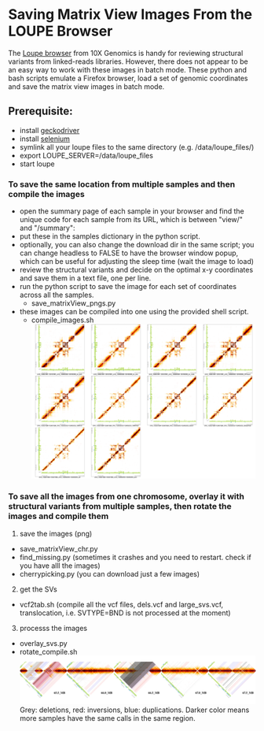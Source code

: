 # Saving Matrix View Images From the LOUPE Browser  

The [Loupe browser](https://support.10xgenomics.com/genome-exome/software/visualization/latest/structural-variants) from 10X Genomics is handy for reviewing structural variants from linked-reads libraries. However, there does not appear to be an easy way to work with these images in batch mode. These python and bash scripts emulate a Firefox browser, load a set of genomic coordinates and save the matrix view images in batch mode. 

## Prerequisite: 
* install [geckodriver](https://github.com/mozilla/geckodriver/releases) 
* install [selenium](https://pypi.org/project/selenium/)
* symlink all your loupe files to the same directory (e.g. /data/loupe_files/)
* export LOUPE_SERVER=/data/loupe_files
* start loupe 


### To save the same location from multiple samples and then compile the images
* open the summary page of each sample in your browser and find the unique code for each sample from its URL, which is between "view/" and "/summary":
* put these in the samples dictionary in the python script.
* optionally, you can also change the download dir in the same script; you can change headless to FALSE to have the browser window popup, which can be useful for adjusting the sleep time (wait the image to load)
* review the structural variants and decide on the optimal x-y coordinates and save them in a text file, one per line.
* run the python script to save the image for each set of coordinates across all the samples.
  * save_matrixView_pngs.py
* these images can be compiled into one using the provided shell script.
  * compile_images.sh
![](./compiled_chr2_132621984-133421984_chr2_132650353-133450353_.png)


### To save all the images from one chromosome, overlay it with structural variants from multiple samples, then rotate the images and compile them 
1. save the images (png)
  * save_matrixView_chr.py
  * find_missing.py (sometimes it crashes and you need to restart. check if you have alll the images)
  * cherrypicking.py (you can download just a few images)
2. get the SVs  
  * vcf2tab.sh (compile all the vcf files, dels.vcf and large_svs.vcf, translocation, i.e. SVTYPE=BND is not processed at the moment)
3. processs the images 
  * overlay_svs.py
  * rotate_compile.sh
![](./matrixView_overlaySVScalls-26.png)
Grey: deletions, red: inversions, blue: duplications.  Darker color means more samples have the same calls in the same region.   

